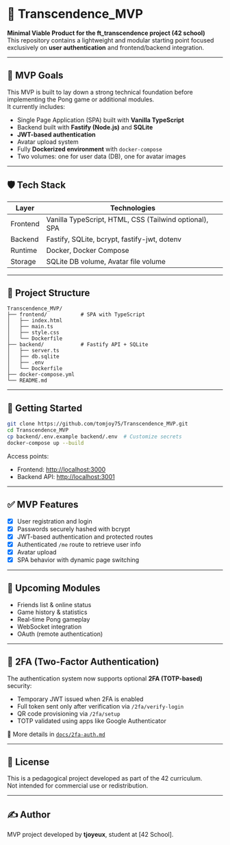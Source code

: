 # 🎩 Transcendence_MVP

**Minimal Viable Product for the ft_transcendence project (42 school)**  
This repository contains a lightweight and modular starting point focused exclusively on **user authentication** and frontend/backend integration.

---

## 🌟 MVP Goals

This MVP is built to lay down a strong technical foundation before implementing the Pong game or additional modules.  
It currently includes:

- Single Page Application (SPA) built with **Vanilla TypeScript**
- Backend built with **Fastify (Node.js)** and **SQLite**
- **JWT-based authentication**
- Avatar upload system
- Fully **Dockerized environment** with `docker-compose`
- Two volumes: one for user data (DB), one for avatar images

---

## 🛡️ Tech Stack

| Layer    | Technologies |
|----------|--------------|
| Frontend | Vanilla TypeScript, HTML, CSS (Tailwind optional), SPA |
| Backend  | Fastify, SQLite, bcrypt, fastify-jwt, dotenv |
| Runtime  | Docker, Docker Compose |
| Storage  | SQLite DB volume, Avatar file volume |

---

## 📁 Project Structure

```
Transcendence_MVP/
├── frontend/           # SPA with TypeScript
│   ├── index.html
│   ├── main.ts
│   ├── style.css
│   └── Dockerfile
├── backend/            # Fastify API + SQLite
│   ├── server.ts
│   ├── db.sqlite
│   ├── .env
│   └── Dockerfile
├── docker-compose.yml
└── README.md
```

---

## 🚀 Getting Started

```bash
git clone https://github.com/tomjoy75/Transcendence_MVP.git
cd Transcendence_MVP
cp backend/.env.example backend/.env  # Customize secrets
docker-compose up --build
```

Access points:
- Frontend: [http://localhost:3000](http://localhost:3000)
- Backend API: [http://localhost:3001](http://localhost:3001)

---

## ✅ MVP Features

- [x] User registration and login
- [x] Passwords securely hashed with bcrypt
- [x] JWT-based authentication and protected routes
- [x] Authenticated `/me` route to retrieve user info
- [x] Avatar upload
- [x] SPA behavior with dynamic page switching

---

## 🧹 Upcoming Modules

- Friends list & online status
- Game history & statistics
- Real-time Pong gameplay
- WebSocket integration
- OAuth (remote authentication)

---

## 🔐 2FA (Two-Factor Authentication)

The authentication system now supports optional **2FA (TOTP-based)** security:

- Temporary JWT issued when 2FA is enabled
- Full token sent only after verification via `/2fa/verify-login`
- QR code provisioning via `/2fa/setup`
- TOTP validated using apps like Google Authenticator

📄 More details in [`docs/2fa-auth.md`](./docs/2fa-auth.md)

---

## 📜 License

This is a pedagogical project developed as part of the 42 curriculum.  
Not intended for commercial use or redistribution.

---

## ✍️ Author

MVP project developed by **tjoyeux**, student at [42 School].


